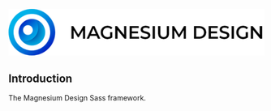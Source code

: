 <div align="center">

![Magnesium Design](.github/logo.png)

</div>

## Introduction

The Magnesium Design Sass framework.
